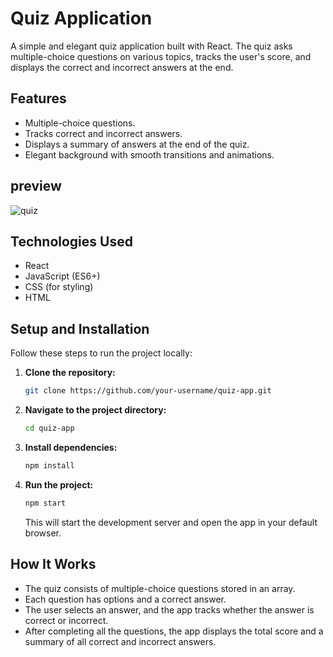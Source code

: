 # Quiz Application

A simple and elegant quiz application built with React. The quiz asks multiple-choice questions on various topics, tracks the user's score, and displays the correct and incorrect answers at the end.

## Features

- Multiple-choice questions.
- Tracks correct and incorrect answers.
- Displays a summary of answers at the end of the quiz.
- Elegant background with smooth transitions and animations.

## preview


![quiz](https://github.com/user-attachments/assets/e61fe24d-4871-4df3-bd64-99f067f84826)




## Technologies Used

- React
- JavaScript (ES6+)
- CSS (for styling)
- HTML

## Setup and Installation

Follow these steps to run the project locally:

1. **Clone the repository:**

   ```bash
   git clone https://github.com/your-username/quiz-app.git
   ```

2. **Navigate to the project directory:**

   ```bash
   cd quiz-app
   ```

3. **Install dependencies:**

   ```bash
   npm install
   ```

4. **Run the project:**

   ```bash
   npm start
   ```

   This will start the development server and open the app in your default browser.

## How It Works

- The quiz consists of multiple-choice questions stored in an array.
- Each question has options and a correct answer.
- The user selects an answer, and the app tracks whether the answer is correct or incorrect.
- After completing all the questions, the app displays the total score and a summary of all correct and incorrect answers.
